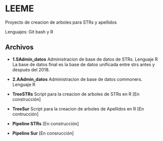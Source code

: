 # LEEME

Proyecto de creacion de arboles para STRs y apellidos

Lenguajes: Git bash y R

## Archivos 

- **1.SAdmin_datos** Administracion de base de datos de STRs. Lenguaje R
La base de datos final es la base de datos unificada entre strs antes y después del 2018.


- **2.AAdmin_datos** Administracion de base de datos commoners. Lenguaje R

- **TreeSTRs**  Script para la creacion de arboles de STRs en R [En construcción]

- **TreeSur** Script para la creacion de arboles de Apellidos en R [En contrucción]

- **Pipeline STRs**  [En construcción]

- **Pipeline Sur**  [En consrucción]
